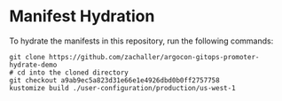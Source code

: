 # Manifest Hydration

To hydrate the manifests in this repository, run the following commands:

```shell
git clone https://github.com/zachaller/argocon-gitops-promoter-hydrate-demo
# cd into the cloned directory
git checkout a9ab9ec5a823d31e66e1e4926dbd0b0ff2757758
kustomize build ./user-configuration/production/us-west-1
```
